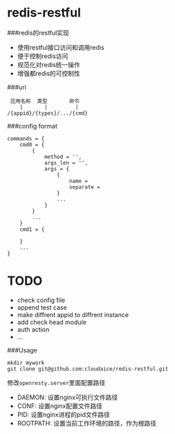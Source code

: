 redis-restful
=============

###redis的restful实现

+ 使用restful接口访问和调用redis 
+ 便于控制redis访问
+ 规范化对redis统一操作
+ 增强都redis的可控制性


###uri

     应用名称  类型       命令
        |       |         |
    /{appid}/{types}/.../{cmd}


###config format

    commands = {
        cmd0 = {
            {
                method = '',
                args_len = '',
                args = {
                    { 
                        name = 
                        separate = 
                    }
                    ...
                }
            }
            ...
        }
        cmd1 = {
    
        }
        ...
    }

TODO
====

+ check config file
+ append test case
+ make diffrent appid to diffrent instance
+ add check head module
+ auth action
+ ...

###Usage

    mkdir mywork
    git clone git@github.com:cloudaice/redis-restful.git

修改`openresty.server`里面配置路径

  + DAEMON: 设置nginx可执行文件路径
  + CONF: 设置nginx配置文件路径
  + PID: 设置nginx进程的pid文件路径
  + ROOTPATH: 设置当前工作环境的路径，作为根路径
